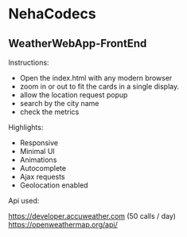 # NehaCodecs
## WeatherWebApp-FrontEnd

Instructions:
- Open the index.html with any modern browser
- zoom in or out to fit the cards in a single display.
- allow the location request popup
- search by the city name
- check the metrics

Highlights:
- Responsive
- Minimal UI
- Animations
- Autocomplete
- Ajax requests
- Geolocation enabled


 
Api used:

https://developer.accuweather.com (50 calls / day)<br>
https://openweathermap.org/api/ 

